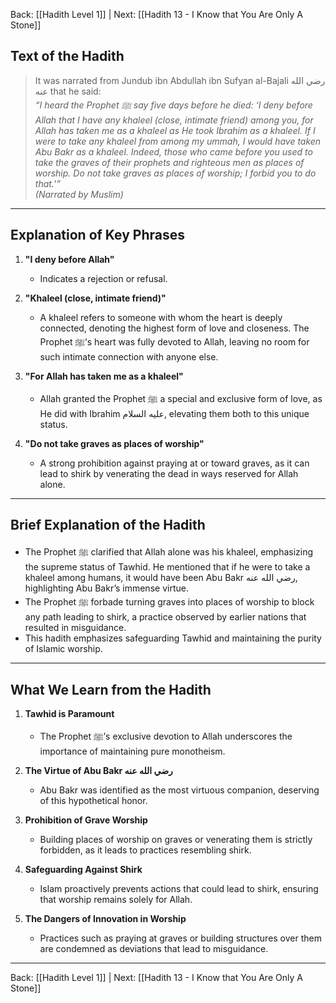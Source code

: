 Back: [[Hadith Level 1]] | Next: [[Hadith 13 - I Know that You Are Only A Stone]]

## Text of the Hadith

> It was narrated from Jundub ibn Abdullah ibn Sufyan al-Bajali رضي الله عنه that he said:  
> _“I heard the Prophet ﷺ say five days before he died: ‘I deny before Allah that I have any khaleel (close, intimate friend) among you, for Allah has taken me as a khaleel as He took Ibrahim as a khaleel. If I were to take any khaleel from among my ummah, I would have taken Abu Bakr as a khaleel. Indeed, those who came before you used to take the graves of their prophets and righteous men as places of worship. Do not take graves as places of worship; I forbid you to do that.’”_  
> _(Narrated by Muslim)_

---

## Explanation of Key Phrases

1. **"I deny before Allah"**
    
    - Indicates a rejection or refusal.
2. **"Khaleel (close, intimate friend)"**
    
    - A khaleel refers to someone with whom the heart is deeply connected, denoting the highest form of love and closeness. The Prophet ﷺ’s heart was fully devoted to Allah, leaving no room for such intimate connection with anyone else.
3. **"For Allah has taken me as a khaleel"**
    
    - Allah granted the Prophet ﷺ a special and exclusive form of love, as He did with Ibrahim عليه السلام, elevating them both to this unique status.
4. **"Do not take graves as places of worship"**
    
    - A strong prohibition against praying at or toward graves, as it can lead to shirk by venerating the dead in ways reserved for Allah alone.

---

## Brief Explanation of the Hadith

- The Prophet ﷺ clarified that Allah alone was his khaleel, emphasizing the supreme status of Tawhid. He mentioned that if he were to take a khaleel among humans, it would have been Abu Bakr رضي الله عنه, highlighting Abu Bakr’s immense virtue.
- The Prophet ﷺ forbade turning graves into places of worship to block any path leading to shirk, a practice observed by earlier nations that resulted in misguidance.
- This hadith emphasizes safeguarding Tawhid and maintaining the purity of Islamic worship.

---

## What We Learn from the Hadith

1. **Tawhid is Paramount**
    
    - The Prophet ﷺ’s exclusive devotion to Allah underscores the importance of maintaining pure monotheism.
2. **The Virtue of Abu Bakr رضي الله عنه**
    
    - Abu Bakr was identified as the most virtuous companion, deserving of this hypothetical honor.
3. **Prohibition of Grave Worship**
    
    - Building places of worship on graves or venerating them is strictly forbidden, as it leads to practices resembling shirk.
4. **Safeguarding Against Shirk**
    
    - Islam proactively prevents actions that could lead to shirk, ensuring that worship remains solely for Allah.
5. **The Dangers of Innovation in Worship**
    
    - Practices such as praying at graves or building structures over them are condemned as deviations that lead to misguidance.

---

Back: [[Hadith Level 1]] | Next: [[Hadith 13 - I Know that You Are Only A Stone]]